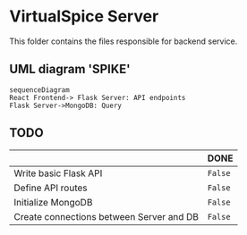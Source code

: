 # VirtualSpice Server

This folder contains the files responsible for backend service.

## UML diagram 'SPIKE'


```mermaid
sequenceDiagram
React Frontend-> Flask Server: API endpoints
Flask Server->MongoDB: Query
```

## TODO

|                |DONE|
|----------------|-------------------------------|
|Write basic Flask API|`False`            |
|Define API routes|`False`              |
|Initialize MongoDB|`False`   |
|Create connections between Server and DB|`False`   |






